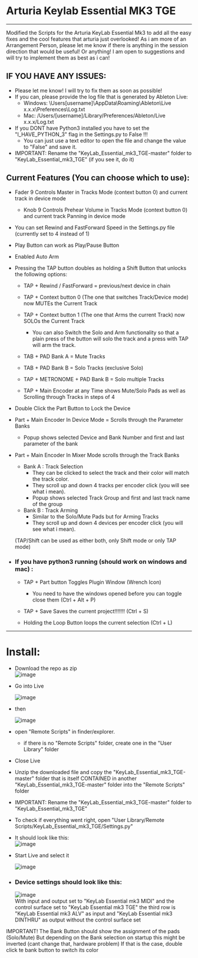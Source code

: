 # Arturia Keylab Essential MK3 TGE
------------------------------------

Modified the Scripts for the Arturia KeyLab Essential Mk3 to add all the easy fixes and the cool features that arturia just overlooked! 
As i am more of an Arrangement Person, please let me know if there is anything in the session direction that would be useful! 
Or anything! I am open to suggestions and will try to implement them as best as i can!


## IF YOU HAVE ANY ISSUES:
- Please let me know! I will try to fix them as soon as possible!
- If you can, please provide the log file that is generated by Ableton Live:
  - Windows:  \Users\[username]\AppData\Roaming\Ableton\Live x.x.x\Preferences\Log.txt
  - Mac:  /Users/[username]/Library/Preferences/Ableton/Live x.x.x/Log.txt
- If you DONT have Python3 installed you have to set the "I_HAVE_PYTHON_3" flag in the Settings.py to False !!!
  - You can just use a text editor to open the file and change the value to "False" and save it.
- IMPORTANT: Rename the "KeyLab_Essential_mk3_TGE-master" folder to "KeyLab_Essential_mk3_TGE" (if you see it, do it)



## Current Features (You can choose which to use):

- Fader 9 Controls Master in Tracks Mode (context button 0) and current track in device mode
  - Knob 9 Controls Prehear Volume in Tracks Mode (context button 0) and current track Panning in device mode

- You can set Rewind and FastForward Speed in the Settings.py file (currently set to 4 instead of 1)

- Play Button can work as Play/Pause Button

- Enabled Auto Arm

- Pressing the TAP button doubles as holding a Shift Button that unlocks the following options:  

    - TAP + Rewind / FastForward = previous/next device in chain

    - TAP + Context button 0 (The one that switches Track/Device mode) now MUTEs the Current Track
     
    - TAP + Context button 1 (The one that Arms the current Track) now SOLOs the Current Track
      - You can also Switch the Solo and Arm functionality so that a plain press of the button will solo the track and a press with TAP will arm the track.

    - TAB + PAD Bank A = Mute Tracks

    - TAB + PAD Bank B = Solo Tracks (exclusive Solo)
  
    - TAP + METRONOME + PAD Bank B = Solo multiple Tracks 

    - TAP + Main Encoder at any Time shows Mute/Solo Pads as well as Scrolling through Tracks in steps of 4
    
- Double Click the Part Button to Lock the Device
    
- Part + Main Encoder In Device Mode = Scrolls through the Parameter Banks
  - Popup shows selected Device and Bank Number and first and last parameter of the bank
  
- Part + Main Encoder In Mixer Mode scrolls through the Track Banks
  - Bank A : Track Selection
    - They can be clicked to select the track and their color will match the track color.
    - They scroll up and down 4 tracks per encoder click (you will see what i mean).
    - Popup shows selected Track Group and first and last track name of the group
  - Bank B : Track Arming
    - Similar to the Solo/Mute Pads but for Arming Tracks
    - They scroll up and down 4 devices per encoder click (you will see what i mean).

  (TAP/Shift can be used as either both, only Shift mode or only TAP mode)

- ### If you have python3 running (should work on windows and mac) :
  - TAP + Part button Toggles Plugin Window (Wrench Icon) 
    - You need to have the windows opened before you can toggle close them (Ctrl + Alt + P)
  - TAP + Save Saves the current project!!!!!!! (Ctrl + S)
  
  - Holding the Loop Button loops the current selection (Ctrl + L)
-------------------------


# Install:

- Download the repo as zip  
    ![image](https://github.com/MrMatch246/KeyLab_Essential_mk3_TGE/assets/50702646/10d56113-c67d-4d25-a660-16fdd33b7992) 


- Go into Live

  ![image](https://github.com/MrMatch246/Launchkey_MK3_TGE/assets/50702646/5290bc01-4248-4e5d-9a44-b5f9a80c7d3c)

- then 

  ![image](https://github.com/MrMatch246/Launchkey_MK3_TGE/assets/50702646/559af2d9-a063-437a-b2fe-77be1f838203)

- open "Remote Scripts" in finder/explorer.
  - if there is no "Remote Scripts" folder, create one in the "User Library" folder

- Close Live

- Unzip the downloaded file and copy the "KeyLab_Essential_mk3_TGE-master" folder that is itself CONTAINED in another "KeyLab_Essential_mk3_TGE-master" folder into  the "Remote Scripts" folder
- IMPORTANT: Rename the "KeyLab_Essential_mk3_TGE-master" folder to "KeyLab_Essential_mk3_TGE"
- To check if everything went right, open "User Library/Remote Scripts/KeyLab_Essential_mk3_TGE/Settings.py"
- It should look like this:  
![image](https://github.com/MrMatch246/KeyLab_Essential_mk3_TGE/assets/50702646/eba80adf-e9c6-4da0-8ca7-49cc82a475e7)



  
- Start Live and select it 

  ![image](https://github.com/MrMatch246/KeyLab_Essential_mk3_TGE/assets/50702646/a3a87514-af62-4248-8688-7fcafd98aeb9)

- ### Device settings should look like this:

    ![image](https://github.com/MrMatch246/KeyLab_Essential_mk3_TGE/assets/50702646/187ef3db-4d02-4608-b62f-8691b9d2b66a)  
    With input and output set to "KeyLab Essential mk3 MIDI" and the control surface set to "KeyLab Essential mk3 TGE"
    the third row is "KeyLab Essential mk3 ALV" as input and "KeyLab Essential mk3 DINTHRU" as output without the control surface set


IMPORTANT!
The Bank Button should show the assignment of the pads (Solo/Mute) But depending on the Bank selection on startup this might be inverted (cant change that, hardware problem)
If that is the case, double click te bank button to switch its color
